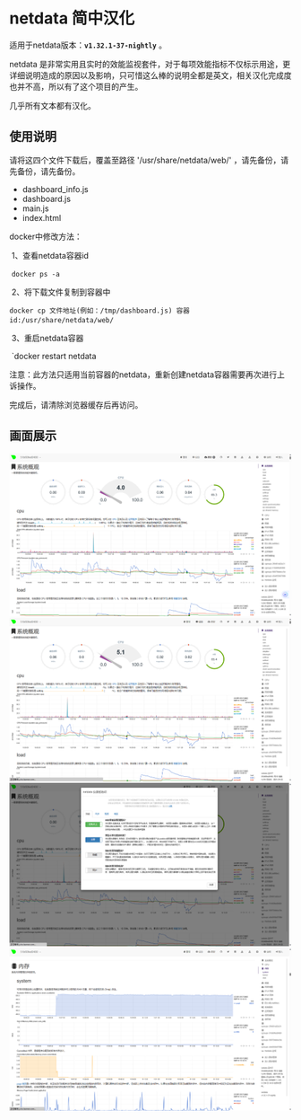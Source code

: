 # netdata 简中汉化

适用于netdata版本：**`v1.32.1-37-nightly`** 。

netdata 是非常实用且实时的效能监视套件，对于每项效能指标不仅标示用途，更详细说明造成的原因以及影响，只可惜这么棒的说明全都是英文，相关汉化完成度也并不高，所以有了这个项目的产生。

几乎所有文本都有汉化。

## 使用说明

请将这四个文件下载后，覆盖至路径 '/usr/share/netdata/web/' ，请先备份，请先备份，请先备份。

- dashboard_info.js
- dashboard.js
- main.js
- index.html

docker中修改方法：

​	1、查看netdata容器id

​		`docker ps -a`

​	2、将下载文件复制到容器中

​		`docker cp 文件地址(例如：/tmp/dashboard.js) 容器id:/usr/share/netdata/web/`

​	3、重启netdata容器

​		`docker restart netdata

​	注意：此方法只适用当前容器的netdata，重新创建netdata容器需要再次进行上诉操作。

完成后，请清除浏览器缓存后再访问。


## 画面展示

![输入图片说明](Illustration/1.png)
![输入图片说明](Illustration/2.png)
![输入图片说明](Illustration/3.png)
![输入图片说明](Illustration/4.png)
